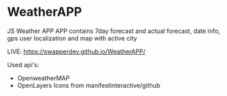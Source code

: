 # WeatherAPP
JS Weather APP
APP contains 7day forecast and actual forecast, date info, gps user localization
and map with active city 

LIVE: https://swapperdev.github.io/WeatherAPP/

Used api's:
  - OpenweatherMAP
  - OpenLayers 
Icons from manifestinteractive/github
